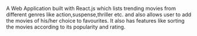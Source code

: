 A Web Application built with React.js which lists trending movies from different genres like action,suspense,thriller etc. and also allows user to add the movies of his/her choice to favourites. It also has features like sorting the movies according to its popularity and rating.
